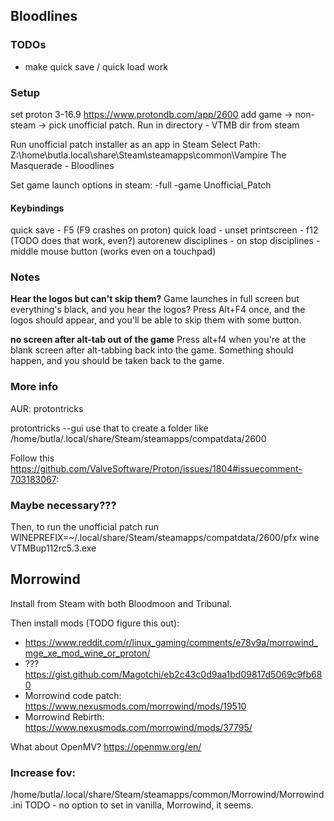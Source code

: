 ## Bloodlines

### TODOs
- make quick save / quick load work

### Setup
set proton 3-16.9 https://www.protondb.com/app/2600
add game -> non-steam -> pick unofficial patch. Run in directory - VTMB dir from steam

Run unofficial patch installer as an app in Steam
Select Path: Z:\home\butla\.local\share\Steam\steamapps\common\Vampire The Masquerade - Bloodlines

Set game launch options in steam: -full -game Unofficial_Patch

#### Keybindings
quick save - F5 (F9 crashes on proton)
quick load - unset
printscreen - f12 (TODO does that work, even?)
autorenew disciplines - on
stop disciplines - middle mouse button (works even on a touchpad)

### Notes

**Hear the logos but can't skip them?**
Game launches in full screen but everything's black, and you hear the logos?
Press Alt+F4 once, and the logos should appear, and you'll be able to skip them with some button.

**no screen after alt-tab out of the game**
Press alt+f4 when you're at the blank screen after alt-tabbing back into the game.
Something should happen, and you should be taken back to the game.

### More info
AUR: protontricks

protontricks --gui
use that to create a folder like
/home/butla/.local/share/Steam/steamapps/compatdata/2600

Follow this https://github.com/ValveSoftware/Proton/issues/1804#issuecomment-703183067:

### Maybe necessary???
Then, to run the unofficial patch run
WINEPREFIX=~/.local/share/Steam/steamapps/compatdata/2600/pfx wine VTMBup112rc5.3.exe


## Morrowind
Install from Steam with both Bloodmoon and Tribunal.

Then install mods (TODO figure this out):
- https://www.reddit.com/r/linux_gaming/comments/e78v9a/morrowind_mge_xe_mod_wine_or_proton/
- ??? https://gist.github.com/Magotchi/eb2c43c0d9aa1bd09817d5069c9fb680
- Morrowind code patch: https://www.nexusmods.com/morrowind/mods/19510
- Morrowind Rebirth: https://www.nexusmods.com/morrowind/mods/37795/

What about OpenMV? https://openmw.org/en/

### Increase fov:
/home/butla/.local/share/Steam/steamapps/common/Morrowind/Morrowind.ini
TODO - no option to set in vanilla, Morrowind, it seems.
